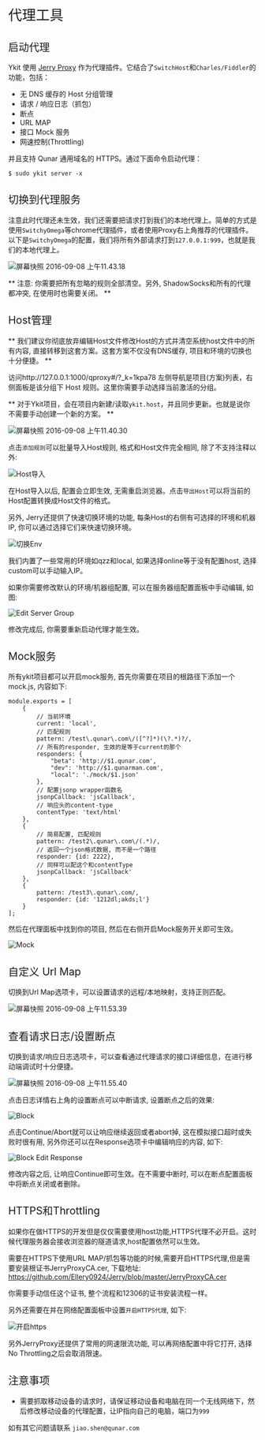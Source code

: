 <h1 style="font-weight: normal"> 代理工具 </h1>

<h2 style="font-weight: normal"> 启动代理 </h2>

Ykit 使用 [Jerry Proxy][1] 作为代理插件。它结合了`SwitchHost`和`Charles/Fiddler`的功能，包括：

- 无 DNS 缓存的 Host 分组管理
- 请求 / 响应日志（抓包）
- 断点
- URL MAP
- 接口 Mock 服务
- 网速控制(Throttling)

并且支持 Qunar 通用域名的 HTTPS。通过下面命令启动代理：

```
$ sudo ykit server -x
```

<h2 style="font-weight: normal"> 切换到代理服务 </h2>

注意此时代理还未生效，我们还需要把请求打到我们的本地代理上。简单的方式是使用`SwitchyOmega`等chrome代理插件，或者使用Proxy右上角推荐的代理插件。以下是`SwitchyOmega`的配置，我们将所有外部请求打到`127.0.0.1:999`，也就是我们的本地代理上。

![屏幕快照 2016-09-08 上午11.43.18](http://gitlab.corp.qunar.com/uploads/mfe/ykit/370cfe24b5/%E5%B1%8F%E5%B9%95%E5%BF%AB%E7%85%A7_2016-09-08_%E4%B8%8A%E5%8D%8811.43.18.png)

** 注意: 你需要把所有忽略的规则全部清空。另外, ShadowSocks和所有的代理都冲突, 在使用时也需要关闭。 **

<h2 style="font-weight:normal"> Host管理 </h2>

** 我们建议你彻底放弃编辑Host文件修改Host的方式并清空系统host文件中的所有内容, 直接转移到这套方案。这套方案不仅没有DNS缓存, 项目和环境的切换也十分便捷。 **

访问http://127.0.0.1:1000/qproxy#/?_k=1kpa78
左侧导航是项目(方案)列表，右侧面板是该分组下 Host 规则。这里你需要手动选择当前激活的分组。

** 对于Ykit项目，会在项目内新建/读取`ykit.host`，并且同步更新。也就是说你不需要手动创建一个新的方案。 **

![屏幕快照 2016-09-08 上午11.40.30](http://gitlab.corp.qunar.com/uploads/mfe/ykit/392730b24f/%E5%B1%8F%E5%B9%95%E5%BF%AB%E7%85%A7_2016-09-08_%E4%B8%8A%E5%8D%8811.40.30.png)

点击`添加规则`可以批量导入Host规则, 格式和Host文件完全相同, 除了不支持注释以外:

![Host导入](http://cfyyq.img48.wal8.com/img48/561720_20161116122834/147927077876.png)

在Host导入以后, 配置会立即生效, 无需重启浏览器。点击`导出Host`可以将当前的Host配置转换成Host文件的格式。

另外, Jerry还提供了快速切换环境的功能, 每条Host的右侧有可选择的环境和机器IP, 你可以通过选择它们来快速切换环境。

![切换Env](http://cfyyq.img48.wal8.com/img48/561720_20161116122834/147927237041.png)

我们内置了一些常用的环境如qzz和local, 如果选择online等于没有配置host, 选择custom可以手动输入IP。

如果你需要修改默认的环境/机器组配置, 可以在服务器组配置面板中手动编辑, 如图:

![Edit Server Group](http://cfyyq.img48.wal8.com/img48/561720_20161116122834/147927217132.png)

修改完成后, 你需要重新启动代理才能生效。

<h2 style="font-weight: normal"> Mock服务 </h2>

所有ykit项目都可以开启mock服务, 首先你需要在项目的根路径下添加一个mock.js, 内容如下:

```
module.exports = [
    {
        // 当前环境
        current: 'local',
        // 匹配规则
        pattern: /test\.qunar\.com\/([^?]*)(\?.*)?/,
        // 所有的responder, 生效的是等于current的那个
        responders: {
            "beta": 'http://$1.qunar.com',
            "dev": 'http://$1.qunarman.com',
            "local": './mock/$1.json'
        },
        // 配置jsonp wrapper函数名
        jsonpCallback: 'jsCallback',
        // 响应头的content-type
        contentType: 'text/html'
    },
    {
        // 简易配置, 匹配规则
        pattern: /test2\.qunar\.com\/(.*)/,
        // 返回一个json格式数据, 而不是一个路径
        responder: {id: 2222},
        // 同样可以配这个和contentType
        jsonpCallback: 'jsCallback'
    },
    {
        pattern: /test3\.qunar\.com/,
        responder: {id: '1212dl;akds;l'}
    }
];
```

然后在代理面板中找到你的项目, 然后在右侧开启Mock服务开关即可生效。

![Mock](http://cfyyq.img48.wal8.com/img48/561720_20161116122834/14792706369.png)

<h2 style="font-weight: normal"> 自定义 Url Map </h2>

切换到Url Map选项卡，可以设置请求的远程/本地映射，支持正则匹配。

![屏幕快照 2016-09-08 上午11.53.39](http://gitlab.corp.qunar.com/uploads/mfe/ykit/c1f92f0479/%E5%B1%8F%E5%B9%95%E5%BF%AB%E7%85%A7_2016-09-08_%E4%B8%8A%E5%8D%8811.53.39.png)

<h2 style="font-weight: normal"> 查看请求日志/设置断点 </h2>

切换到请求/响应日志选项卡，可以查看通过代理请求的接口详细信息，在进行移动端调试时十分便捷。

![屏幕快照 2016-09-08 上午11.55.40](http://gitlab.corp.qunar.com/uploads/mfe/ykit/68d3467c6c/%E5%B1%8F%E5%B9%95%E5%BF%AB%E7%85%A7_2016-09-08_%E4%B8%8A%E5%8D%8811.55.40.png)

点击日志详情右上角的设置断点可以中断请求, 设置断点之后的效果:

![Block](http://cfyyq.img48.wal8.com/img48/561720_20161116122834/14792715856.png)

点击Continue/Abort就可以让响应继续返回或者abort掉, 这在模拟接口超时或失败时很有用, 另外你还可以在Response选项卡中编辑响应的内容, 如下:

![Block Edit Response](http://cfyyq.img48.wal8.com/img48/561720_20161116122834/147927172206.png)

修改内容之后, 让响应Continue即可生效。在不需要中断时, 可以在断点配置面板中将断点关闭或者删除。

<h2 style="font-weight:normal"> HTTPS和Throttling </h2>

如果你在做HTTPS的开发但是仅仅需要使用host功能,HTTPS代理不必开启。这时候代理服务器会接收浏览器的隧道请求,host配置依然可以生效。

需要在HTTPS下使用URL MAP/抓包等功能的时候,需要开启HTTPS代理,但是需要安装根证书JerryProxyCA.cer, 下载地址:
https://github.com/Ellery0924/Jerry/blob/master/JerryProxyCA.cer

你需要手动信任这个证书, 整个流程和12306的证书安装流程一样。

另外还需要在并在网络配置面板中设置`开启HTTPS代理`, 如下:

![开启https](http://cfyyq.img48.wal8.com/img48/561720_20161116122834/147927120123.png)

另外JerryProxy还提供了常用的网速限流功能, 可以再网络配置中将它打开, 选择No Throttling之后会取消限速。

<h2 style="font-weight: normal"> 注意事项 </h2>

- 需要抓取移动设备的请求时，请保证移动设备和电脑在同一个无线网络下，然后修改移动设备的代理配置，让IP指向自己的电脑，端口为`999`

如有其它问题请联系 `jiao.shen@qunar.com`

[1]: https://github.com/Ellery0924/QProxy
